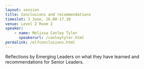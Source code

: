 ```yaml
---
layout: session
title: Conclusions and recommendations
timeslot: 3 June, 16.00-17.30
venue: Level 2 Room 2
speaker:
    - name: Melissa Conley Tyler
      speakerurl: /conleytyler.html
permalink: /elfconclusions.html
---
```


Reflections by Emerging Leaders on what they have learned and recommendations for Senior Leaders.

